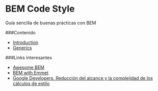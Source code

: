 BEM Code Style
==============
Guía sencilla de buenas prácticas con BEM

###Contenido
* [Introduction][1]
* [Generics][2]

[1]: Introduction.md
[2]: Generics.md

###Links interesantes

* [Awesome BEM][10]
* [BEM with Emmet][11]
* [Google Developers. Reducción del alcance y la complejidad de los cálculos de estilo][12]

[10]: https://github.com/sturobson/BEM-resources
[11]: https://pawelgrzybek.com/bem-with-emmet/
[12]: https://developers.google.com/web/fundamentals/performance/rendering/reduce-the-scope-and-complexity-of-style-calculations#use-block-element-modifier
